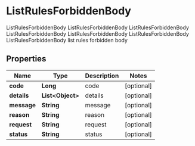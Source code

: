 

# ListRulesForbiddenBody

ListRulesForbiddenBody ListRulesForbiddenBody ListRulesForbiddenBody ListRulesForbiddenBody ListRulesForbiddenBody ListRulesForbiddenBody ListRulesForbiddenBody list rules forbidden body

## Properties

Name | Type | Description | Notes
------------ | ------------- | ------------- | -------------
**code** | **Long** | code |  [optional]
**details** | **List&lt;Object&gt;** | details |  [optional]
**message** | **String** | message |  [optional]
**reason** | **String** | reason |  [optional]
**request** | **String** | request |  [optional]
**status** | **String** | status |  [optional]



